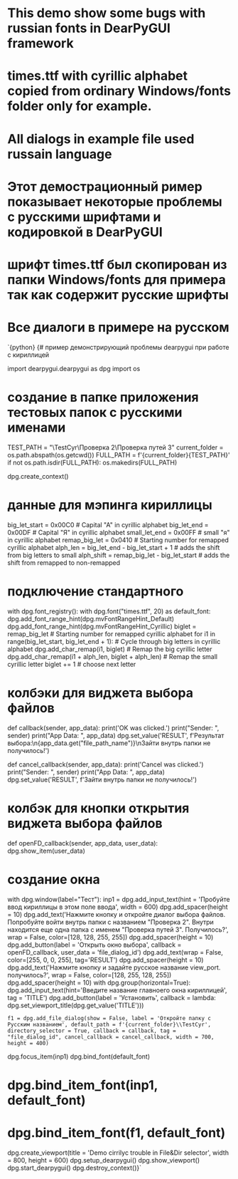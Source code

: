 # This demo show some bugs with russian fonts in DearPyGUI framework
# times.ttf with cyrillic alphabet copied from ordinary Windows/fonts folder only for example.
# All dialogs in example file used russain language

# Этот демострационный ример показывает некоторые проблемы с русскими шрифтами и кодировкой в DearPyGUI
# шрифт times.ttf был скопирован из папки Windows/fonts для примера так как содержит русские шрифты
# Все диалоги в примере на русском

`{python} {# пример демонстрирующий проблемы dearpygui при работе с кириллицей

import dearpygui.dearpygui as dpg
import os

# создание в папке приложения тестовых папок с русскими именами
TEST_PATH = "\\TestCyr\\Проверка 2\\Проверка путей 3"
current_folder = os.path.abspath(os.getcwd())
FULL_PATH = f'{current_folder}{TEST_PATH}'
if not os.path.isdir(FULL_PATH):
	os.makedirs(FULL_PATH)

dpg.create_context()
# данные для мэпинга кириллицы
big_let_start = 0x00C0  # Capital "A" in cyrillic alphabet
big_let_end = 0x00DF  # Capital "Я" in cyrillic alphabet
small_let_end = 0x00FF  # small "я" in cyrillic alphabet
remap_big_let = 0x0410  # Starting number for remapped cyrillic alphabet
alph_len = big_let_end - big_let_start + 1  # adds the shift from big letters to small
alph_shift = remap_big_let - big_let_start  # adds the shift from remapped to non-remapped

# подключение стандартного 
with dpg.font_registry():
	with dpg.font("times.ttf", 20) as default_font:
		dpg.add_font_range_hint(dpg.mvFontRangeHint_Default)
		dpg.add_font_range_hint(dpg.mvFontRangeHint_Cyrillic)
		biglet = remap_big_let  # Starting number for remapped cyrillic alphabet
		for i1 in range(big_let_start, big_let_end + 1):  # Cycle through big letters in cyrillic alphabet
			dpg.add_char_remap(i1, biglet)  # Remap the big cyrillic letter
			dpg.add_char_remap(i1 + alph_len, biglet + alph_len)  # Remap the small cyrillic letter
			biglet += 1  # choose next letter

# колбэки для виджета выбора файлов
def callback(sender, app_data):
	print('OK was clicked.')
	print("Sender: ", sender)
	print("App Data: ", app_data)
	dpg.set_value('RESULT', f'Результат выбора:\n{app_data.get("file_path_name")}\nЗайти внутрь папки не получилось!')

def cancel_callback(sender, app_data):
	print('Cancel was clicked.')
	print("Sender: ", sender)
	print("App Data: ", app_data)
	dpg.set_value('RESULT', f'Зайти внутрь папки не получилось!')


# колбэк для кнопки открытия виджета выбора файлов
def openFD_callback(sender, app_data, user_data):
	dpg.show_item(user_data)

# создание окна
with dpg.window(label="Тест"):
	inp1 = dpg.add_input_text(hint = 'Пробуйте ввод кириллицы в этом поле ввода',  width = 600)
	dpg.add_spacer(height = 10)
	dpg.add_text('Нажмите кнопку и откройте диалог выбора файлов. Попробуйте войти внутрь папки с названием "Проверка 2". Внутри находится еще одна папка с именем "Проверка путей 3". Получилось?', wrap = False, color=[128, 128, 255, 255])
	dpg.add_spacer(height = 10)
	dpg.add_button(label = 'Открыть окно выбора', callback = openFD_callback, user_data = 'file_dialog_id')
	dpg.add_text(wrap = False, color=[255, 0, 0, 255], tag='RESULT')
	dpg.add_spacer(height = 10)
	dpg.add_text('Нажмите кнопку и задайте русское название view_port. получилось?', wrap = False, color=[128, 255, 128, 255])
	dpg.add_spacer(height = 10)
	with dpg.group(horizontal=True):
		dpg.add_input_text(hint='Введите название главноего окна кириллицей', tag = 'TITLE')
		dpg.add_button(label = 'Установить', callback = lambda: dpg.set_viewport_title(dpg.get_value('TITLE')))

	f1 = dpg.add_file_dialog(show = False, label = 'Откройте папку с Русским названием', default_path = f'{current_folder}\\TestCyr', directory_selector = True, callback = callback, tag = "file_dialog_id", cancel_callback = cancel_callback, width = 700, height = 400)

dpg.focus_item(inp1)
dpg.bind_font(default_font)
# dpg.bind_item_font(inp1, default_font)
# dpg.bind_item_font(f1, default_font)

dpg.create_viewport(title = 'Demo cirrilyc trouble in File&Dir selector', width = 800, height = 600)
dpg.setup_dearpygui()
dpg.show_viewport()
dpg.start_dearpygui()
dpg.destroy_context()}`
